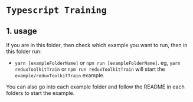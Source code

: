 # `Typescript Training`

## 1. usage

If you are in this folder, then check which example you want to run, then in this folder run:

- `yarn [exampleFolderName]` or `npm run [exampleFolderName]`. eg, `yarn reduxToolkitTrain` or `npm run reduxToolkitTrain` will start the `example/reduxToolkitTrain` example.

You can also go into each example folder and follow the README in each folders to start the example.
